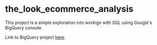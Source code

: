 # the_look_ecommerce_analysis
This project is a simple exploration into workign with SQL using Google's BigQuery console. 

Link to BigQuery project [here](https://console.cloud.google.com/bigquery?sq=48655844238:ddfed6263a624231ad7e6b64fcd1897b).
